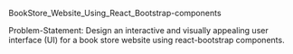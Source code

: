 BookStore_Website_Using_React_Bootstrap-components


Problem-Statement:
Design an interactive and visually appealing user interface (UI) for a book store website using react-bootstrap components.

